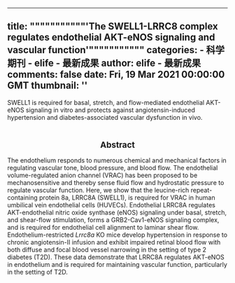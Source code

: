 
---
title: """""""""""'The SWELL1-LRRC8 complex regulates endothelial AKT-eNOS signaling and vascular function'"""""""""""
categories: 
    - 科学期刊
    - elife - 最新成果
author: elife - 最新成果
comments: false
date: Fri, 19 Mar 2021 00:00:00 GMT
thumbnail: ''
---

<div>   
SWELL1 is required for basal, stretch, and flow-mediated endothelial AKT-eNOS signaling in vitro and protects against angiotensin-induced hypertension and diabetes-associated vascular dysfunction in vivo.
  <br><br><h2 style="font-size: 14pt"><center>Abstract</center></h2>
      <p class="paragraph">The endothelium responds to numerous chemical and mechanical factors in regulating vascular tone, blood pressure, and blood flow. The endothelial volume-regulated anion channel (VRAC) has been proposed to be mechanosensitive and thereby sense fluid flow and hydrostatic pressure to regulate vascular function. Here, we show that the leucine-rich repeat-containing protein 8a, LRRC8A (SWELL1), is required for VRAC in human umbilical vein endothelial cells (HUVECs). Endothelial LRRC8A regulates AKT-endothelial nitric oxide synthase (eNOS) signaling under basal, stretch, and shear-flow stimulation, forms a GRB2-Cav1-eNOS signaling complex, and is required for endothelial cell alignment to laminar shear flow. Endothelium-restricted <i>Lrrc8a</i> KO mice develop hypertension in response to chronic angiotensin-II infusion and exhibit impaired retinal blood flow with both diffuse and focal blood vessel narrowing in the setting of type 2 diabetes (T2D). These data demonstrate that LRRC8A regulates AKT-eNOS in endothelium and is required for maintaining vascular function, particularly in the setting of T2D.</p>




    
</div>
            